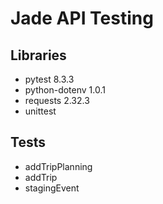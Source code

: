 # Jade API Testing
## Libraries 
- pytest 8.3.3
- python-dotenv 1.0.1
- requests 2.32.3
- unittest

## Tests
- addTripPlanning
- addTrip
- stagingEvent
